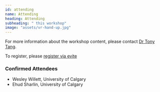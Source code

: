```yaml
---
id: attending
name: Attending
heading: Attending
subheading: " this workshop"
image: "assets/vr-hand-up.jpg"
---
```


For more information about the workshop content, please contact [Dr Tony Tang](http://hcitang.github.io).

To register, please [register via evite](no-link-yet)

### Confirmed Attendees
* Wesley Willett, University of Calgary
* Ehud Sharlin, University of Calgary